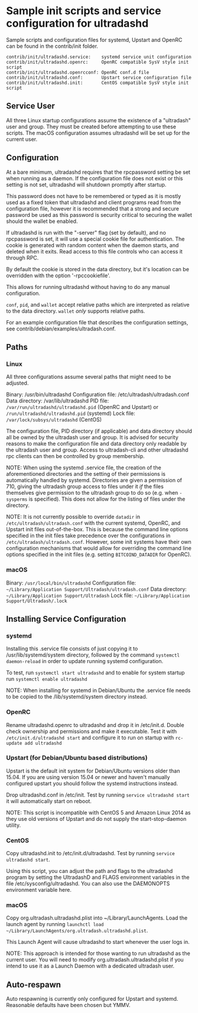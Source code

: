 Sample init scripts and service configuration for ultradashd
==========================================================

Sample scripts and configuration files for systemd, Upstart and OpenRC
can be found in the contrib/init folder.

    contrib/init/ultradashd.service:    systemd service unit configuration
    contrib/init/ultradashd.openrc:     OpenRC compatible SysV style init script
    contrib/init/ultradashd.openrcconf: OpenRC conf.d file
    contrib/init/ultradashd.conf:       Upstart service configuration file
    contrib/init/ultradashd.init:       CentOS compatible SysV style init script

Service User
---------------------------------

All three Linux startup configurations assume the existence of a "ultradash" user
and group.  They must be created before attempting to use these scripts.
The macOS configuration assumes ultradashd will be set up for the current user.

Configuration
---------------------------------

At a bare minimum, ultradashd requires that the rpcpassword setting be set
when running as a daemon.  If the configuration file does not exist or this
setting is not set, ultradashd will shutdown promptly after startup.

This password does not have to be remembered or typed as it is mostly used
as a fixed token that ultradashd and client programs read from the configuration
file, however it is recommended that a strong and secure password be used
as this password is security critical to securing the wallet should the
wallet be enabled.

If ultradashd is run with the "-server" flag (set by default), and no rpcpassword is set,
it will use a special cookie file for authentication. The cookie is generated with random
content when the daemon starts, and deleted when it exits. Read access to this file
controls who can access it through RPC.

By default the cookie is stored in the data directory, but it's location can be overridden
with the option '-rpccookiefile'.

This allows for running ultradashd without having to do any manual configuration.

`conf`, `pid`, and `wallet` accept relative paths which are interpreted as
relative to the data directory. `wallet` *only* supports relative paths.

For an example configuration file that describes the configuration settings,
see contrib/debian/examples/ultradash.conf.

Paths
---------------------------------

### Linux

All three configurations assume several paths that might need to be adjusted.

Binary:              /usr/bin/ultradashd
Configuration file:  /etc/ultradash/ultradash.conf
Data directory:      /var/lib/ultradashd
PID file:            `/var/run/ultradashd/ultradashd.pid` (OpenRC and Upstart) or `/run/ultradashd/ultradashd.pid` (systemd)
Lock file:           `/var/lock/subsys/ultradashd` (CentOS)

The configuration file, PID directory (if applicable) and data directory
should all be owned by the ultradash user and group.  It is advised for security
reasons to make the configuration file and data directory only readable by the
ultradash user and group.  Access to ultradash-cli and other ultradashd rpc clients
can then be controlled by group membership.

NOTE: When using the systemd .service file, the creation of the aforementioned
directories and the setting of their permissions is automatically handled by
systemd. Directories are given a permission of 710, giving the ultradash group
access to files under it _if_ the files themselves give permission to the
ultradash group to do so (e.g. when `-sysperms` is specified). This does not allow
for the listing of files under the directory.

NOTE: It is not currently possible to override `datadir` in
`/etc/ultradash/ultradash.conf` with the current systemd, OpenRC, and Upstart init
files out-of-the-box. This is because the command line options specified in the
init files take precedence over the configurations in
`/etc/ultradash/ultradash.conf`. However, some init systems have their own
configuration mechanisms that would allow for overriding the command line
options specified in the init files (e.g. setting `BITCOIND_DATADIR` for
OpenRC).

### macOS

Binary:              `/usr/local/bin/ultradashd`
Configuration file:  `~/Library/Application Support/Ultradash/ultradash.conf`
Data directory:      `~/Library/Application Support/Ultradash`
Lock file:           `~/Library/Application Support/Ultradash/.lock`

Installing Service Configuration
-----------------------------------

### systemd

Installing this .service file consists of just copying it to
/usr/lib/systemd/system directory, followed by the command
`systemctl daemon-reload` in order to update running systemd configuration.

To test, run `systemctl start ultradashd` and to enable for system startup run
`systemctl enable ultradashd`

NOTE: When installing for systemd in Debian/Ubuntu the .service file needs to be copied to the /lib/systemd/system directory instead.

### OpenRC

Rename ultradashd.openrc to ultradashd and drop it in /etc/init.d.  Double
check ownership and permissions and make it executable.  Test it with
`/etc/init.d/ultradashd start` and configure it to run on startup with
`rc-update add ultradashd`

### Upstart (for Debian/Ubuntu based distributions)

Upstart is the default init system for Debian/Ubuntu versions older than 15.04. If you are using version 15.04 or newer and haven't manually configured upstart you should follow the systemd instructions instead.

Drop ultradashd.conf in /etc/init.  Test by running `service ultradashd start`
it will automatically start on reboot.

NOTE: This script is incompatible with CentOS 5 and Amazon Linux 2014 as they
use old versions of Upstart and do not supply the start-stop-daemon utility.

### CentOS

Copy ultradashd.init to /etc/init.d/ultradashd. Test by running `service ultradashd start`.

Using this script, you can adjust the path and flags to the ultradashd program by
setting the UltradashD and FLAGS environment variables in the file
/etc/sysconfig/ultradashd. You can also use the DAEMONOPTS environment variable here.

### macOS

Copy org.ultradash.ultradashd.plist into ~/Library/LaunchAgents. Load the launch agent by
running `launchctl load ~/Library/LaunchAgents/org.ultradash.ultradashd.plist`.

This Launch Agent will cause ultradashd to start whenever the user logs in.

NOTE: This approach is intended for those wanting to run ultradashd as the current user.
You will need to modify org.ultradash.ultradashd.plist if you intend to use it as a
Launch Daemon with a dedicated ultradash user.

Auto-respawn
-----------------------------------

Auto respawning is currently only configured for Upstart and systemd.
Reasonable defaults have been chosen but YMMV.
